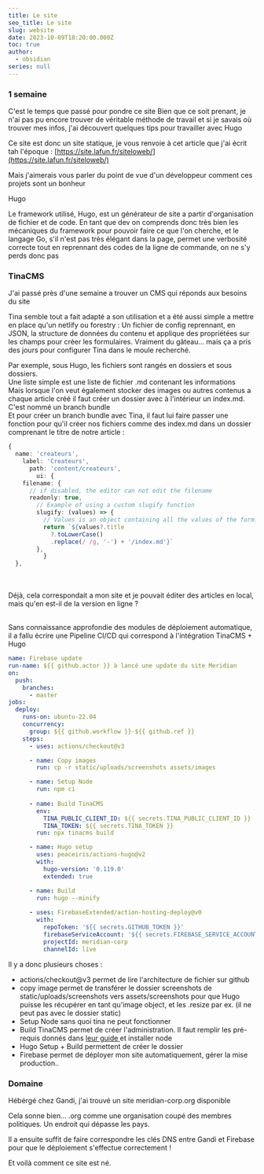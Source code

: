 ```yaml
---
title: Le site
seo_title: Le site
slug: website
date: 2023-10-09T18:20:00.000Z
toc: true
author:
  - obsidian
series: null
---
```


### 1 semaine

C'est le temps que passé pour pondre ce site
Bien que ce soit prenant, je n'ai pas pu encore trouver de véritable méthode de travail et si je savais où trouver mes infos, j'ai découvert quelques tips pour travailler avec Hugo

Ce site est donc un site statique, je vous renvoie à cet article que j'ai écrit tah l'époque :
[https://site.lafun.fr/siteloweb/](https://site.lafun.fr/siteloweb/)

Mais j'aimerais vous parler du point de vue d'un développeur comment ces projets sont un bonheur

Hugo

Le framework utilisé, Hugo, est un générateur de site a partir d'organisation de fichier et de code. En tant que dev on comprends donc très bien les mécaniques du framework pour pouvoir faire ce que l'on cherche, et le langage Go, s'il n'est pas très élégant dans la page, permet une verbosité correcte tout en reprennant des codes de la ligne de commande, on ne s'y perds donc pas

### TinaCMS

J'ai passé près d'une semaine a trouver un CMS qui réponds aux besoins du site

Tina semble tout a fait adapté a son utilisation et a été aussi simple a mettre en place qu'un netlify ou forestry : Un fichier de config reprennant, en JSON, la structure de données du contenu et applique des propriétées sur les champs pour créer les formulaires. Vraiment du gâteau... mais ça a pris des jours pour configurer Tina dans le moule recherché.

Par exemple, sous Hugo, les fichiers sont rangés en dossiers et sous dossiers.\
Une liste simple est une liste de fichier .md contenant les informations \
Mais lorsque l'on veut également stocker des images ou autres contenus a chaque article créé il faut créer un dossier avec à l'intérieur un index.md. C'est nommé un branch bundle\
Et pour créer un branch bundle avec Tina, il faut lui faire passer une fonction pour qu'il créer nos fichiers comme des index.md dans un dossier comprenant le titre de notre article : 

```typescript
{
  name: 'createurs',
    label: 'Createurs',
      path: 'content/createurs',
        ui: {
    filename: {
      // if disabled, the editor can not edit the filename
      readonly: true,
        // Example of using a custom slugify function
        slugify: (values) => {
          // Values is an object containing all the values of the form. In this case it is {title?: string, topic?: string}
          return `${values?.title
            ?.toLowerCase()
            .replace(/ /g, '-') + '/index.md'}`
        },
          }
  },
```

\
\
Déjà, cela correspondait a mon site et je pouvait éditer des articles en local, mais qu'en est-il de la version en ligne ?

\
Sans connaissance approfondie des modules de déploiement automatique, il a fallu écrire une Pipeline CI/CD qui correspond à l'intégration TinaCMS + Hugo

```yaml
name: Firebase update
run-name: ${{ github.actor }} à lancé une update du site Meridian
on: 
  push:
    branches:
      - master
jobs:
  deploy:
    runs-on: ubuntu-22.04
    concurrency:
      group: ${{ github.workflow }}-${{ github.ref }}
    steps:
      - uses: actions/checkout@v3

      - name: Copy images        
        run: cp -r static/uploads/screenshots assets/images

      - name: Setup Node
        run: npm ci
        
      - name: Build TinaCMS
        env:
          TINA_PUBLIC_CLIENT_ID: ${{ secrets.TINA_PUBLIC_CLIENT_ID }}
          TINA_TOKEN: ${{ secrets.TINA_TOKEN }}
        run: npx tinacms build

      - name: Hugo setup
        uses: peaceiris/actions-hugo@v2
        with:
          hugo-version: '0.119.0'
          extended: true

      - name: Build
        run: hugo --minify
        
      - uses: FirebaseExtended/action-hosting-deploy@v0
        with:
          repoToken: '${{ secrets.GITHUB_TOKEN }}'
          firebaseServiceAccount: '${{ secrets.FIREBASE_SERVICE_ACCOUNT_MERIDIAN_CORP }}'
          projectId: meridian-corp
          channelId: live
```

Il y a donc plusieurs choses : 

* actions/checkout\@v3 permet de lire l'architecture de fichier sur github
* copy image permet de transférer le dossier screenshots de static/uploads/screenshots vers assets/screenshots pour que Hugo puisse les récupérer en tant qu'image object, et les .resize par ex. (il ne peut pas avec le dossier static)
* Setup Node sans quoi tina ne peut fonctionner
* Build TinaCMS permet de créer l'administration. Il faut remplir les pré-requis donnés dans [leur guide ](https://tina.io/docs/frameworks/hugo/)et installer node
* Hugo Setup + Build permettent de créer le dossier
* Firebase permet de déployer mon site automatiquement, gérer la mise production..

### Domaine

Hébérgé chez Gandi, j'ai trouvé un site meridian-corp.org disponible

Cela sonne bien... .org comme une organisation coupé des membres politiques. Un endroit qui dépasse les pays.

Il a ensuite suffit de faire correspondre les clés DNS entre Gandi et Firebase pour que le déploiement s'effectue correctement !

Et voilà comment ce site est né.
